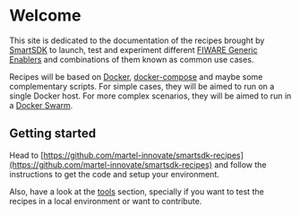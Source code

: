 # Welcome

This site is dedicated to the documentation of the recipes brought by
[SmartSDK](https://www.smartsdk.eu) to launch, test and experiment different
[FIWARE Generic Enablers](https://catalogue.fiware.org/enablers) and combinations of them known as common use cases.

Recipes will be based on [Docker](https://docs.docker.com), [docker-compose](https://docs.docker.com/compose/) and maybe some complementary scripts. For simple cases, they will be aimed to run on a single Docker host. For more complex scenarios, they will be aimed to run in a [Docker Swarm](https://docs.docker.com/engine/swarm/).

## Getting started

Head to [https://github.com/martel-innovate/smartsdk-recipes](https://github.com/martel-innovate/smartsdk-recipes) and follow the instructions to get the code and setup your environment.

Also, have a look at the [tools](./tools/readme.md) section, specially if you want to test the recipes in a local environment or want to contribute.
